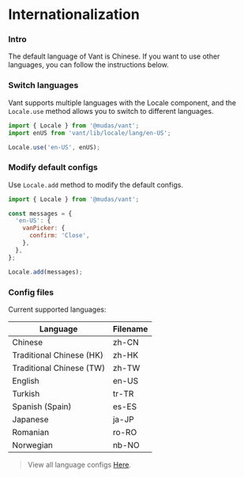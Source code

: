 # Internationalization

### Intro

The default language of Vant is Chinese. If you want to use other languages, you can follow the instructions below.

### Switch languages

Vant supports multiple languages with the Locale component, and the `Locale.use` method allows you to switch to different languages.

```js
import { Locale } from '@mudas/vant';
import enUS from 'vant/lib/locale/lang/en-US';

Locale.use('en-US', enUS);
```

### Modify default configs

Use `Locale.add` method to modify the default configs.

```js
import { Locale } from '@mudas/vant';

const messages = {
  'en-US': {
    vanPicker: {
      confirm: 'Close',
    },
  },
};

Locale.add(messages);
```

### Config files

Current supported languages:

| Language                 | Filename |
| ------------------------ | -------- |
| Chinese                  | zh-CN    |
| Traditional Chinese (HK) | zh-HK    |
| Traditional Chinese (TW) | zh-TW    |
| English                  | en-US    |
| Turkish                  | tr-TR    |
| Spanish (Spain)          | es-ES    |
| Japanese                 | ja-JP    |
| Romanian                 | ro-RO    |
| Norwegian                | nb-NO    |

> View all language configs [Here](https://github.com/youzan/vant/tree/dev/src/locale/lang).
